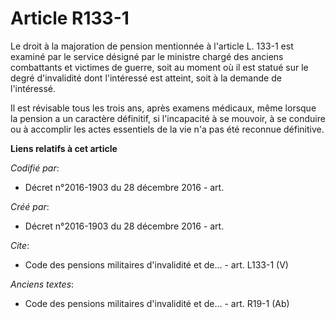 # Article R133-1

Le droit à la majoration de pension mentionnée à l'article L. 133-1 est examiné par le service désigné par le ministre chargé
des anciens combattants et victimes de guerre, soit au moment où il est statué sur le degré d'invalidité dont l'intéressé est
atteint, soit à la demande de l'intéressé.

Il est révisable tous les trois ans, après examens médicaux, même lorsque la pension a un caractère définitif, si
l'incapacité à se mouvoir, à se conduire ou à accomplir les actes essentiels de la vie n'a pas été reconnue définitive.

**Liens relatifs à cet article**

_Codifié par_:

  - Décret n°2016-1903 du 28 décembre 2016 - art.

_Créé par_:

  - Décret n°2016-1903 du 28 décembre 2016 - art.

_Cite_:

  - Code des pensions militaires d'invalidité et de... - art. L133-1 (V)

_Anciens textes_:

  - Code des pensions militaires d'invalidité et de... - art. R19-1 (Ab)
